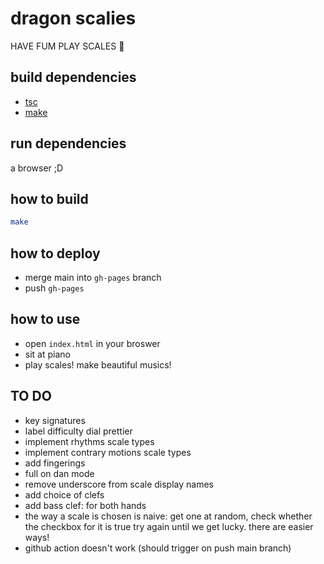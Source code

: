 # dragon scalies

HAVE FUM PLAY SCALES 🎵

## build dependencies

- [tsc](https://www.typescriptlang.org/)
- [make](https://www.gnu.org/software/make/)

## run dependencies

a browser ;D

## how to build

```sh
make
```

## how to deploy

- merge main into `gh-pages` branch
- push `gh-pages`

## how to use

- open `index.html` in your broswer
- sit at piano
- play scales! make beautiful musics!

## TO DO

- key signatures
- label difficulty dial prettier
- implement rhythms scale types
- implement contrary motions scale types
- add fingerings
- full on dan mode
- remove underscore from scale display names
- add choice of clefs
- add bass clef: for both hands
- the way a scale is chosen is naive:
    get one at random, 
    check whether the checkbox for it is true
    try again until we get lucky.
    there are easier ways!
- github action doesn't work (should trigger on push main branch)
